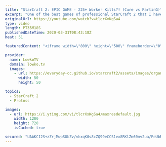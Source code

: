 ```yaml
---
title: "StarCraft 2: EPIC GAME - 225+ Worker Kills?! (Cure vs PartinG)"
excerpt: "One of the best games of professional StarCraft 2 that I have seen in 2020. In this pro match of Protoss versus Terran between PartinG and Cure we see almost every Mineral patch mined as players are trying to obtain advantages. Since neither gets significantly ahead at any point until the very end, it"
originalUrl: https://youtube.com/watch?v=tlcrXxKgSa4
type: video
length: PT35M18S
publishedDateTime: 2020-03-31T08:43:18Z
heat: 51

featuredContent: "<iframe width=\"800\" height=\"500\" frameborder=\"0\" src=\"https://www.youtube.com/embed/tlcrXxKgSa4\" allow=\"accelerometer; autoplay; encrypted-media; gyroscope; picture-in-picture\" allowfullscreen></iframe>"

provider:
  name: LowkoTV
  domain: lowko.tv
  images:
    - url: https://everyday-cc.github.io/starcraft2/assets/images/organizations/lowko.tv-50x50.jpg
      width: 50
      height: 50

topics:
  - StarCraft 2
  - Protoss

images:
  - url: https://i.ytimg.com/vi/tlcrXxKgSa4/maxresdefault.jpg
    width: 1280
    height: 720
    isCached: true

secured: "UAAKC12S+zZrjMwpSObZv/vhxqK0s8cZQ99eCCS1vx8RKlZn60mv2ua/PeUbRF0FtSen0/9anW7W57PRCUKyYTcVYinyQ1sDfuew8gHmOEMRrcyai5UR9VJ93fUJ8HGqps6NXycIkJjmbK2DeE9faacIpkDyfqPvY+m6pLfrGcXxh/z4YxLi5yX7oskgcKa5V9UshO5RUItptRCfLEkg04BD1q27UVkEiKblphzV6EuEHCaBmh5J3PrlyKcqMqsZmB61DpDfR5E0cLbjRsiAVfIAzO/v4FaDYVMGeTbgcNI0v+61PsIq1zCL0W3FBufa5CBD5M5lghoNMq4DfPHt1QuD50T3zR4oaNr/RKej6tsaVFafwaaFf1G0bbKqeiOInKN3HusYZ52TiLG1j81ttPKo5TarFg4YMJ/wEx9e6WWZ/+myfFw/jeU+6majc+OB;28j8nyxlRBa0o1J56Vw8DQ=="
---
```



